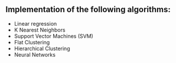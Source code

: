 ## Implementation of the following algorithms:
 - Linear regression
 - K Nearest Neighbors
 - Support Vector Machines (SVM)
 - Flat Clustering
 - Hierarchical Clustering
 - Neural Networks
